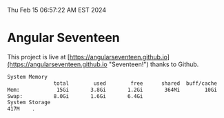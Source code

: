 Thu Feb 15 06:57:22 AM EST 2024

# Angular Seventeen


This project is live at [https://angularseventeen.github.io](https://angularseventeen.github.io "Seventeen!") thanks to Github.

```bash
System Memory
               total        used        free      shared  buff/cache   available
Mem:            15Gi       3.8Gi       1.2Gi       364Mi        10Gi        11Gi
Swap:          8.0Gi       1.6Gi       6.4Gi
System Storage
417M	.
```
```bash
